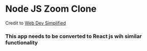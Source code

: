# Node JS Zoom Clone

Credit to [Web Dev Simplified](https://www.youtube.com/watch?v=DvlyzDZDEq4)

### This app needs to be converted to React js wih similar functionality



